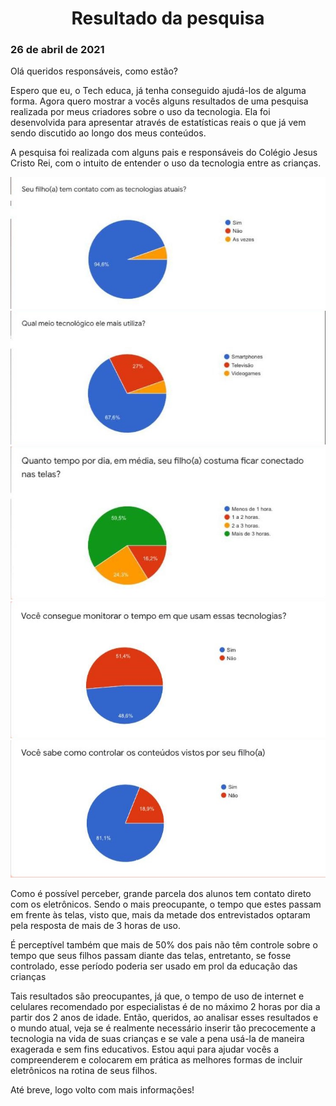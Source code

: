   <center> <h1> Resultado da pesquisa </h1> </center>
<h3> 26 de abril de 2021 </h3


Olá queridos responsáveis, como estão?

Espero que eu, o Tech educa, já tenha conseguido ajudá-los de alguma forma.
Agora quero mostrar a vocês alguns resultados de uma pesquisa realizada por meus criadores sobre o uso da tecnologia. Ela foi desenvolvida para apresentar através de estatísticas reais o que já vem sendo discutido ao longo dos meus conteúdos.

A pesquisa foi realizada com alguns pais e responsáveis do Colégio Jesus Cristo Rei, com o intuito de entender o uso da tecnologia entre as crianças.

 <img class = "img-config" src = "https://raw.githubusercontent.com/TechEduca/images-upload/main/1.1.jpg" >
</div>
<img class = "img-config" src = "https://raw.githubusercontent.com/TechEduca/images-upload/main/1.2.jpg" >
</div>
 <img class = "img-config" src = "https://raw.githubusercontent.com/TechEduca/images-upload/main/1.3.jpg"> 
</div>
<img class = "img-config" src = "https://raw.githubusercontent.com/TechEduca/images-upload/main/2.1.jpg" >
</div>
 <img class = "img-config" src = "https://raw.githubusercontent.com/TechEduca/images-upload/main/2.2.jpg">
</div>

 

 



 
Como é possível perceber, grande parcela dos alunos tem contato direto com os eletrônicos. Sendo o mais preocupante, o tempo que estes passam em frente às telas, visto que, mais da metade dos entrevistados optaram pela resposta de mais de 3 horas de uso.

É perceptível também que mais de 50% dos pais não têm controle sobre o tempo que seus filhos passam diante das telas, entretanto, se fosse controlado, esse período poderia ser usado em prol da educação das crianças

Tais resultados são preocupantes, já que, o tempo de uso de internet e celulares recomendado por especialistas é de no máximo 2 horas por dia a partir dos 2 anos de idade. 
Então, queridos, ao analisar esses resultados e o mundo atual, veja se é realmente necessário inserir tão precocemente a tecnologia na vida de suas crianças e se vale a pena usá-la de maneira exagerada e sem fins educativos. Estou aqui para ajudar vocês a compreenderem e colocarem em prática as melhores formas de incluir eletrônicos na rotina de seus filhos.

Até breve, logo volto com mais informações!






